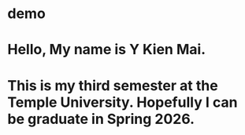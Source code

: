# demo
# Hello, My name is Y Kien Mai. 
# This is my third semester at the Temple University. Hopefully I can be graduate in Spring 2026. 
